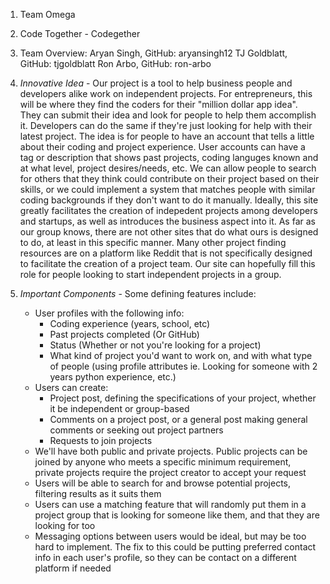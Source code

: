 1. Team Omega

2. Code Together - Codegether

3. Team Overview:
Aryan Singh, GitHub: aryansingh12
TJ Goldblatt, GitHub: tjgoldblatt
Ron Arbo, GitHub: ron-arbo

4. *Innovative Idea* - Our project is a tool to help business people and developers alike work on independent projects. For entrepreneurs, this will be where they find the coders for their "million dollar app idea". They can submit their idea and look for people to help them accomplish it. Developers can do the same if they're just looking for help with their latest project. The idea is for people to have an account that tells a little about their coding and project experience. User accounts can have a tag or description that shows past projects, coding languges known and at what level, project desires/needs, etc. We can allow people to search for others that they think could contribute on their project based on their skills, or we could implement a system that matches people with similar coding backgrounds if they don't want to do it manually. Ideally, this site greatly facilitates the creation of indepedent projects among developers and startups, as well as  introduces the business aspect into it. As far as our group knows, there are not other sites that do what ours is designed to do, at least in this specific manner. Many other project finding resources are on a platform like Reddit that is not specifically designed to facilitate the creation of a project team. Our site can hopefully fill this role for people looking to start independent projects in a group. 

5. *Important Components* - Some defining features include:
    - User profiles with the following info:
        - Coding experience (years, school, etc)
        - Past projects completed (Or GitHub)
        - Status (Whether or not you're looking for a project)
        - What kind of project you'd want to work on, and with what type of people (using profile attributes ie. Looking for someone with 2 years python experience, etc.)
    - Users can create:
        - Project post, defining the specifications of your project, whether it be independent or group-based
        - Comments on a project post, or a general post making general comments or seeking out project partners
        - Requests to join projects
    - We'll have both public and private projects. Public projects can be joined by anyone who meets a specific minimum requirement, private projects require the project creator to accept your request
    - Users will be able to search for and browse potential projects, filtering results as it suits them
    - Users can use a matching feature that will randomly put them in a project group that is looking for someone like them, and that they are looking for too
    - Messaging options between users would be ideal, but may be too hard to implement. The fix to this could be putting preferred contact info in each user's profile, so they can be contact on a different platform if needed

